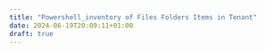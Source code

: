 ```yaml
---
title: "Powershell_inventory of Files Folders Items in Tenant"
date: 2024-06-19T20:09:11+01:00
draft: true
---
```


